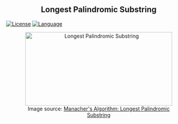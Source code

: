 <h2 align="center">
    Longest Palindromic Substring
</h2>

[![License](https://img.shields.io/badge/License-MIT-purple.svg?style=flat)](https://github.com/Rmv-se-510/hw1/main/LICENSE)
[![Language](https://img.shields.io/badge/Language-Python-blue.svg?style=flat)](https://github.com/Rmv-se-510/hw1/search?l=python)


<figure style="text-align: center;">
    <img width="400" height="200" src="https://gabrielghe.github.io/assets/themes/images/2016-02-27-manachers-algorithm-longest-palindromic-substring7.gif" alt="Longest Palindromic Substring">
    <figcaption>
        Image source: <a href="https://gabrielghe.github.io/university/2016/02/27/manachers-algorithm-longest-palindromic-substring">Manacher's Algorithm: Longest Palindromic Substring</a>
    </figcaption>
</figure>